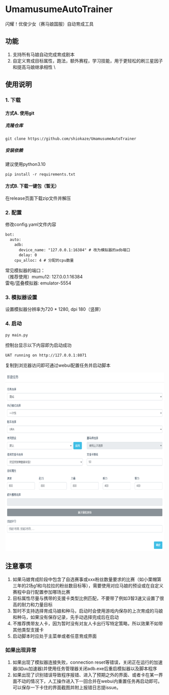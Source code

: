 # UmamusumeAutoTrainer

闪耀！优俊少女（赛马娘国服）自动育成工具

## 功能

1. 支持所有马娘自动完成育成剧本
2. 自定义育成目标属性，跑法，额外赛程，学习技能，用于更轻松的刷三星因子和提高马娘继承相性 \


## 使用说明

### 1. 下载

#### 方式A. 使用git
#####  克隆仓库

```commandline
git clone https://github.com/shiokaze/UmamusumeAutoTrainer
```
##### 安装依赖

建议使用python3.10

```commandline
pip install -r requirements.txt
```
#### 方式B. 下载一键包（暂无）
在release页面下载zip文件并解压

### 2. 配置

修改config.yaml文件内容

```
bot:
  auto:
    adb:
      device_name: "127.0.0.1:16384" # 改为模拟器的adb端口
      delay: 0
    cpu_alloc: 4 # 分配的cpu数量
```
常见模拟器的端口：\
（推荐使用）mumu12: 127.0.0.1:16384 \
雷电/蓝叠模拟器: emulator-5554

### 3. 模拟器设置

设置模拟器分辨率为720 * 1280, dpi 180（竖屏）

### 4. 启动

```
py main.py
```

控制台显示以下内容即为启动成功
```commandline
UAT running on http://127.0.0.1:8071
```

复制到浏览器访问即可通过webui配置任务并启动脚本

<img alt="LOGO" src="docs/1.png" width="680" height="565" />

## 注意事项

1. 如果马娘育成阶段中包含了自选赛事或xxx粉丝数量要求的比赛（如小栗帽第三年的2场g1和乌拉拉的粉丝数目标等），需要使用对应马娘的预设或在自定义赛程中自行配置参加哪场比赛
2. 目标属性尽量与携带的支援卡类型比例匹配，不要带了例如3智3速又设置了很高的耐力和力量目标
3. 暂时不支持选择育成马娘和种马，启动时会使用游戏内保存的上次育成的马娘和种马，如果没有保存记录，先手动选择完成后在启动
4. 不推荐携带友人卡，因为暂时没有对友人卡出行写特定策略，所以效果不如带其他类型支援卡
5. 启动脚本时应处于主菜单或者任意育成界面

### 如果出现异常

1. 如果出现了模拟器连接失败，connection reset等错误，关闭正在运行的加速器(如uu加速器)并使用任务管理器关闭adb.exe后重启模拟器以及脚本程序
2. 如果出现了识别错误导致程序报错、进入了预期之外的界面、或者卡在某一界面不动的情况下，人工操作进入下一回合并在webui内重置任务再启动即可。可以保存一下卡住的界面截图并附上报错日志提issue。






